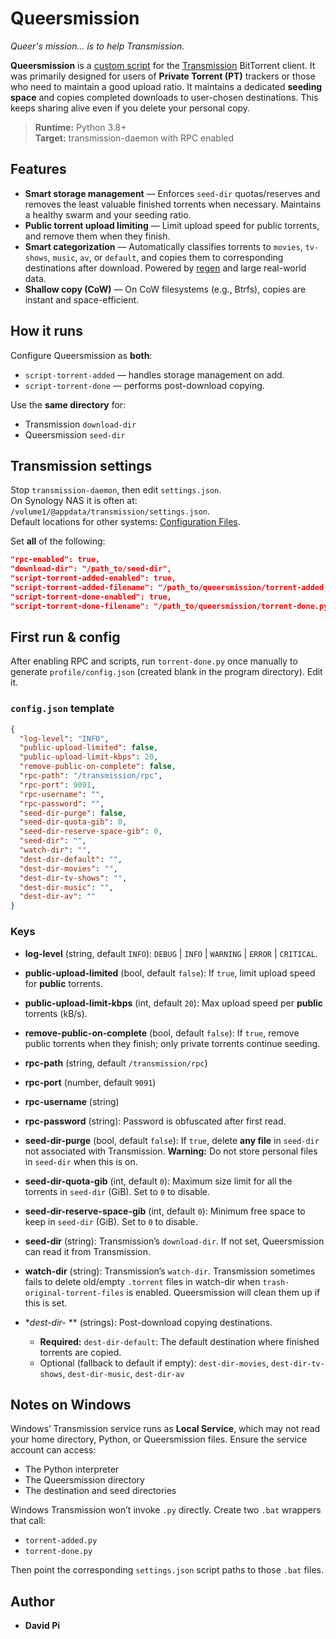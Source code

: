 # Queersmission

*Queer's mission… is to help Transmission.*

**Queersmission** is a [custom script](https://github.com/transmission/transmission/blob/main/docs/Scripts.md) for the [Transmission](https://transmissionbt.com/) BitTorrent client. It was primarily designed for users of **Private Torrent (PT)** trackers or those who need to maintain a good upload ratio. It maintains a dedicated **seeding space** and copies completed downloads to user-chosen destinations. This keeps sharing alive even if you delete your personal copy.

> **Runtime:** Python 3.8+  
> **Target:** transmission-daemon with RPC enabled

## Features

- **Smart storage management** — Enforces `seed-dir` quotas/reserves and removes the least valuable finished torrents when necessary. Maintains a healthy swarm and your seeding ratio.
- **Public torrent upload limiting** — Limit upload speed for public torrents, and remove them when they finish.
- **Smart categorization** — Automatically classifies torrents to `movies`, `tv-shows`, `music`, `av`, or `default`, and copies them to corresponding destinations after download. Powered by [regen](https://github.com/libertypi/regen) and large real-world data.
- **Shallow copy (CoW)** — On CoW filesystems (e.g., Btrfs), copies are instant and space-efficient.

## How it runs

Configure Queersmission as **both**:
- `script-torrent-added` — handles storage management on add.
- `script-torrent-done` — performs post-download copying.

Use the **same directory** for:
- Transmission `download-dir`
- Queersmission `seed-dir`

## Transmission settings

Stop `transmission-daemon`, then edit `settings.json`.  
On Synology NAS it is often at: `/volume1/@appdata/transmission/settings.json`.  
Default locations for other systems: [Configuration Files](https://github.com/transmission/transmission/blob/main/docs/Configuration-Files.md).

Set **all** of the following:

```json
"rpc-enabled": true,
"download-dir": "/path_to/seed-dir",
"script-torrent-added-enabled": true,
"script-torrent-added-filename": "/path_to/queersmission/torrent-added.py",
"script-torrent-done-enabled": true,
"script-torrent-done-filename": "/path_to/queersmission/torrent-done.py"
````

## First run & config

After enabling RPC and scripts, run `torrent-done.py` once manually to generate `profile/config.json` (created blank in the program directory). Edit it.

### `config.json` template

```json
{
  "log-level": "INFO",
  "public-upload-limited": false,
  "public-upload-limit-kbps": 20,
  "remove-public-on-complete": false,
  "rpc-path": "/transmission/rpc",
  "rpc-port": 9091,
  "rpc-username": "",
  "rpc-password": "",
  "seed-dir-purge": false,
  "seed-dir-quota-gib": 0,
  "seed-dir-reserve-space-gib": 0,
  "seed-dir": "",
  "watch-dir": "",
  "dest-dir-default": "",
  "dest-dir-movies": "",
  "dest-dir-tv-shows": "",
  "dest-dir-music": "",
  "dest-dir-av": ""
}
```

### Keys

* **log-level** (string, default `INFO`): `DEBUG` | `INFO` | `WARNING` | `ERROR` | `CRITICAL`.
* **public-upload-limited** (bool, default `false`): If `true`, limit upload speed for **public** torrents.
* **public-upload-limit-kbps** (int, default `20`): Max upload speed per **public** torrents (kB/s).
* **remove-public-on-complete** (bool, default `false`): If `true`, remove public torrents when they finish; only private torrents continue seeding.
* **rpc-path** (string, default `/transmission/rpc`)
* **rpc-port** (number, default `9091`)
* **rpc-username** (string)
* **rpc-password** (string): Password is obfuscated after first read.
* **seed-dir-purge** (bool, default `false`): If `true`, delete **any file** in `seed-dir` not associated with Transmission.
  **Warning:** Do not store personal files in `seed-dir` when this is on.
* **seed-dir-quota-gib** (int, default `0`): Maximum size limit for all the torrents in `seed-dir` (GiB). Set to `0` to disable.
* **seed-dir-reserve-space-gib** (int, default `0`): Minimum free space to keep in `seed-dir` (GiB). Set to `0` to disable.
* **seed-dir** (string): Transmission’s `download-dir`. If not set, Queersmission can read it from Transmission.
* **watch-dir** (string): Transmission’s `watch-dir`. Transmission sometimes fails to delete old/empty `.torrent` files in watch-dir when `trash-original-torrent-files` is enabled. Queersmission will clean them up if this is set.
* **dest-dir-* ** (strings): Post-download copying destinations.

  * **Required:** `dest-dir-default`: The default destination where finished torrents are copied.
  * Optional (fallback to default if empty): `dest-dir-movies`, `dest-dir-tv-shows`, `dest-dir-music`, `dest-dir-av`

## Notes on Windows

Windows’ Transmission service runs as **Local Service**, which may not read your home directory, Python, or Queersmission files. Ensure the service account can access:

* The Python interpreter
* The Queersmission directory
* The destination and seed directories

Windows Transmission won’t invoke `.py` directly. Create two `.bat` wrappers that call:

* `torrent-added.py`
* `torrent-done.py`

Then point the corresponding `settings.json` script paths to those `.bat` files.

## Author

* **David Pi**
